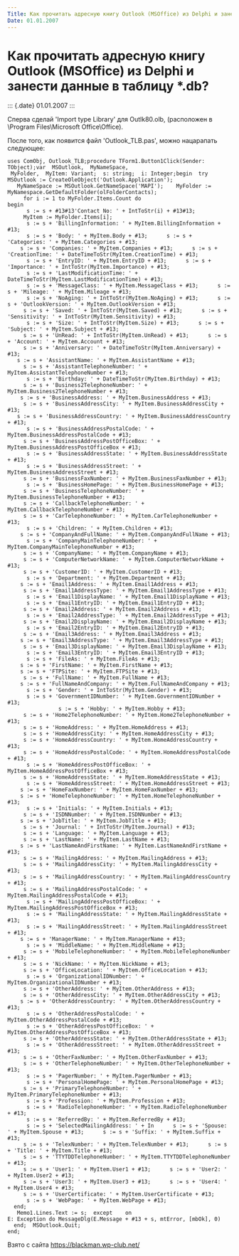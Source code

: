 ```yaml
---
Title: Как прочитать адресную книгу Outlook (MSOffice) из Delphi и занести данные в таблицу *.db?
Date: 01.01.2007
---
```



Как прочитать адресную книгу Outlook (MSOffice) из Delphi и занести данные в таблицу *.db?
===========================================================================================

::: {.date}
01.01.2007
:::

Сперва сделай \'Import type Library\' для Outlk80.olb, (расположен в
\\Program Files\\Microsoft Office\\Office).

После того, как появится файл \'Outlook\_TLB.pas\', можно нацарапать
следующее:

    uses ComObj, Outlook_TLB;procedure TForm1.Button1Click(Sender: TObject);var  MSOutlook,  MyNameSpace, 
     MyFolder,  MyItem: Variant;  s: string;  i: Integer;begin  try    MSOutlook := CreateOleObject('Outlook.Application');  
       MyNameSpace := MSOutlook.GetNameSpace('MAPI');    MyFolder := MyNamespace.GetDefaultFolder(olFolderContacts);  
         for i := 1 to MyFolder.Items.Count do 
    begin
          s := s + #13#13'Contact No: ' + IntToStr(i) + #13#13; 
         MyItem := MyFolder.Items[i];
          s := s + 'BillingInformation: ' + MyItem.BillingInformation + #13;
          s := s + 'Body: ' + MyItem.Body + #13;      s := s + 'Categories: ' + MyItem.Categories + #13;  
        s := s + 'Companies: ' + MyItem.Companies + #13;      s := s + 'CreationTime: ' + DateTimeToStr(MyItem.CreationTime) + #13;
          s := s + 'EntryID: ' + MyItem.EntryID + #13;      s := s + 'Importance: ' + IntToStr(MyItem.Importance) + #13;
          s := s + 'LastModificationTime: ' + DateTimeToStr(MyItem.LastModificationTime) + #13;
          s := s + 'MessageClass: ' + MyItem.MessageClass + #13;      s := s + 'Mileage: ' + MyItem.Mileage + #13;
          s := s + 'NoAging: ' + IntToStr(MyItem.NoAging) + #13;      s := s + 'OutlookVersion: ' + MyItem.OutlookVersion + #13; 
         s := s + 'Saved: ' + IntToStr(MyItem.Saved) + #13;      s := s + 'Sensitivity: ' + IntToStr(MyItem.Sensitivity) + #13;
          s := s + 'Size: ' + IntToStr(MyItem.Size) + #13;      s := s + 'Subject: ' + MyItem.Subject + #13; 
         s := s + 'UnRead: ' + IntToStr(MyItem.UnRead) + #13;      s := s + 'Account: ' + MyItem.Account + #13; 
         s := s + 'Anniversary: ' + DateTimeToStr(MyItem.Anniversary) + #13;   
       s := s + 'AssistantName: ' + MyItem.AssistantName + #13; 
         s := s + 'AssistantTelephoneNumber: ' + MyItem.AssistantTelephoneNumber + #13;
          s := s + 'Birthday: ' + DateTimeToStr(MyItem.Birthday) + #13; 
         s := s + 'Business2TelephoneNumber: ' + MyItem.Business2TelephoneNumber + #13;  
        s := s + 'BusinessAddress: ' + MyItem.BusinessAddress + #13; 
         s := s + 'BusinessAddressCity: ' + MyItem.BusinessAddressCity + #13;   
       s := s + 'BusinessAddressCountry: ' + MyItem.BusinessAddressCountry + #13;
          s := s + 'BusinessAddressPostalCode: ' + MyItem.BusinessAddressPostalCode + #13; 
         s := s + 'BusinessAddressPostOfficeBox: ' + MyItem.BusinessAddressPostOfficeBox + #13;
          s := s + 'BusinessAddressState: ' + MyItem.BusinessAddressState + #13;
          s := s + 'BusinessAddressStreet: ' + MyItem.BusinessAddressStreet + #13; 
         s := s + 'BusinessFaxNumber: ' + MyItem.BusinessFaxNumber + #13;
          s := s + 'BusinessHomePage: ' + MyItem.BusinessHomePage + #13; 
         s := s + 'BusinessTelephoneNumber: ' + MyItem.BusinessTelephoneNumber + #13; 
         s := s + 'CallbackTelephoneNumber: ' + MyItem.CallbackTelephoneNumber + #13; 
         s := s + 'CarTelephoneNumber: ' + MyItem.CarTelephoneNumber + #13;
          s := s + 'Children: ' + MyItem.Children + #13;  
        s := s + 'CompanyAndFullName: ' + MyItem.CompanyAndFullName + #13;
          s := s + 'CompanyMainTelephoneNumber: ' + MyItem.CompanyMainTelephoneNumber + #13; 
         s := s + 'CompanyName: ' + MyItem.CompanyName + #13; 
         s := s + 'ComputerNetworkName: ' + MyItem.ComputerNetworkName + #13; 
         s := s + 'CustomerID: ' + MyItem.CustomerID + #13;
          s := s + 'Department: ' + MyItem.Department + #13; 
        s := s + 'Email1Address: ' + MyItem.Email1Address + #13;
         s := s + 'Email1AddressType: ' + MyItem.Email1AddressType + #13;
          s := s + 'Email1DisplayName: ' + MyItem.Email1DisplayName + #13;
          s := s + 'Email1EntryID: ' + MyItem.Email1EntryID + #13; 
         s := s + 'Email2Address: ' + MyItem.Email2Address + #13;
          s := s + 'Email2AddressType: ' + MyItem.Email2AddressType + #13; 
         s := s + 'Email2DisplayName: ' + MyItem.Email2DisplayName + #13;
          s := s + 'Email2EntryID: ' + MyItem.Email2EntryID + #13;
         s := s + 'Email3Address: ' + MyItem.Email3Address + #13;  
        s := s + 'Email3AddressType: ' + MyItem.Email3AddressType + #13; 
         s := s + 'Email3DisplayName: ' + MyItem.Email3DisplayName + #13;
          s := s + 'Email3EntryID: ' + MyItem.Email3EntryID + #13;
          s := s + 'FileAs: ' + MyItem.FileAs + #13; 
        s := s + 'FirstName: ' + MyItem.FirstName + #13;  
        s := s + 'FTPSite: ' + MyItem.FTPSite + #13; 
         s := s + 'FullName: ' + MyItem.FullName + #13; 
        s := s + 'FullNameAndCompany: ' + MyItem.FullNameAndCompany + #13;
          s := s + 'Gender: ' + IntToStr(MyItem.Gender) + #13;
          s := s + 'GovernmentIDNumber: ' + MyItem.GovernmentIDNumber + #13;
                    s := s + 'Hobby: ' + MyItem.Hobby + #13; 
         s := s + 'Home2TelephoneNumber: ' + MyItem.Home2TelephoneNumber + #13; 
         s := s + 'HomeAddress: ' + MyItem.HomeAddress + #13; 
         s := s + 'HomeAddressCity: ' + MyItem.HomeAddressCity + #13; 
         s := s + 'HomeAddressCountry: ' + MyItem.HomeAddressCountry + #13; 
         s := s + 'HomeAddressPostalCode: ' + MyItem.HomeAddressPostalCode + #13;
          s := s + 'HomeAddressPostOfficeBox: ' + MyItem.HomeAddressPostOfficeBox + #13; 
         s := s + 'HomeAddressState: ' + MyItem.HomeAddressState + #13;
          s := s + 'HomeAddressStreet: ' + MyItem.HomeAddressStreet + #13;  
        s := s + 'HomeFaxNumber: ' + MyItem.HomeFaxNumber + #13;  
        s := s + 'HomeTelephoneNumber: ' + MyItem.HomeTelephoneNumber + #13;
          s := s + 'Initials: ' + MyItem.Initials + #13;
         s := s + 'ISDNNumber: ' + MyItem.ISDNNumber + #13;  
        s := s + 'JobTitle: ' + MyItem.JobTitle + #13; 
         s := s + 'Journal: ' + IntToStr(MyItem.Journal) + #13; 
         s := s + 'Language: ' + MyItem.Language + #13; 
         s := s + 'LastName: ' + MyItem.LastName + #13;  
        s := s + 'LastNameAndFirstName: ' + MyItem.LastNameAndFirstName + #13; 
         s := s + 'MailingAddress: ' + MyItem.MailingAddress + #13;
         s := s + 'MailingAddressCity: ' + MyItem.MailingAddressCity + #13; 
         s := s + 'MailingAddressCountry: ' + MyItem.MailingAddressCountry + #13; 
         s := s + 'MailingAddressPostalCode: ' + MyItem.MailingAddressPostalCode + #13;
          s := s + 'MailingAddressPostOfficeBox: ' + MyItem.MailingAddressPostOfficeBox + #13;
          s := s + 'MailingAddressState: ' + MyItem.MailingAddressState + #13;
          s := s + 'MailingAddressStreet: ' + MyItem.MailingAddressStreet + #13;  
        s := s + 'ManagerName: ' + MyItem.ManagerName + #13;
          s := s + 'MiddleName: ' + MyItem.MiddleName + #13; 
         s := s + 'MobileTelephoneNumber: ' + MyItem.MobileTelephoneNumber + #13; 
         s := s + 'NickName: ' + MyItem.NickName + #13; 
         s := s + 'OfficeLocation: ' + MyItem.OfficeLocation + #13;
          s := s + 'OrganizationalIDNumber: ' + MyItem.OrganizationalIDNumber + #13; 
         s := s + 'OtherAddress: ' + MyItem.OtherAddress + #13; 
         s := s + 'OtherAddressCity: ' + MyItem.OtherAddressCity + #13;  
        s := s + 'OtherAddressCountry: ' + MyItem.OtherAddressCountry + #13;
          s := s + 'OtherAddressPostalCode: ' + MyItem.OtherAddressPostalCode + #13;
          s := s + 'OtherAddressPostOfficeBox: ' + MyItem.OtherAddressPostOfficeBox + #13; 
         s := s + 'OtherAddressState: ' + MyItem.OtherAddressState + #13;
          s := s + 'OtherAddressStreet: ' + MyItem.OtherAddressStreet + #13; 
         s := s + 'OtherFaxNumber: ' + MyItem.OtherFaxNumber + #13; 
         s := s + 'OtherTelephoneNumber: ' + MyItem.OtherTelephoneNumber + #13;
          s := s + 'PagerNumber: ' + MyItem.PagerNumber + #13;
          s := s + 'PersonalHomePage: ' + MyItem.PersonalHomePage + #13; 
         s := s + 'PrimaryTelephoneNumber: ' + MyItem.PrimaryTelephoneNumber + #13;
          s := s + 'Profession: ' + MyItem.Profession + #13;
          s := s + 'RadioTelephoneNumber: ' + MyItem.RadioTelephoneNumber + #13;
          s := s + 'ReferredBy: ' + MyItem.ReferredBy + #13;
          s := s + 'SelectedMailingAddress: ' + In      s := s + 'Spouse: ' + MyItem.Spouse + #13;      s := s + 'Suffix: ' + MyItem.Suffix + #13; 
         s := s + 'TelexNumber: ' + MyItem.TelexNumber + #13;      s := s + 'Title: ' + MyItem.Title + #13; 
         s := s + 'TTYTDDTelephoneNumber: ' + MyItem.TTYTDDTelephoneNumber + #13; 
         s := s + 'User1: ' + MyItem.User1 + #13;      s := s + 'User2: ' + MyItem.User2 + #13; 
         s := s + 'User3: ' + MyItem.User3 + #13;      s := s + 'User4: ' + MyItem.User4 + #13; 
         s := s + 'UserCertificate: ' + MyItem.UserCertificate + #13;
          s := s + 'WebPage: ' + MyItem.WebPage + #13;
      end; 
       Memo1.Lines.Text := s;  except    on 
    E: Exception do MessageDlg(E.Message + #13 + s, mtError, [mbOk], 0)
      end;  MSOutlook.Quit;
    end;

Взято с сайта <https://blackman.wp-club.net/>
